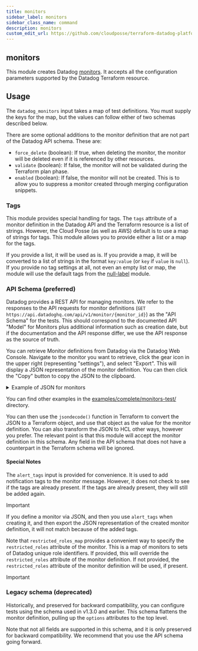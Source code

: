 ```yaml
---
title: monitors
sidebar_label: monitors
sidebar_class_name: command
description: monitors
custom_edit_url: https://github.com/cloudposse/terraform-datadog-platform/blob/main/modules/monitors/README.md
---
```


## monitors

This module creates Datadog [monitors](https://docs.datadoghq.com/api/latest/monitors/).
It accepts all the configuration parameters supported by the Datadog Terraform
resource.

## Usage

The `datadog_monitors` input takes a map of test definitions. You must supply
the keys for the map, but the values can follow either of two schemas described 
below.

There are some optional additions to the monitor definition that are not
part of the Datadog API schema. These are:
- `force_delete` (boolean): If true, when deleting the monitor, the monitor 
  will be deleted even if it is referenced by other resources.
- `validate` (boolean): If false, the monitor will not be validated during
  the Terraform plan phase.
- `enabled` (boolean): If false, the monitor will not be created. This is to 
  allow you to suppress a monitor created through merging configuration snippets.

### Tags

This module provides special handling for tags. The `tags` attribute of a monitor
definition in the Datadog API and the Terraform resource is a list of strings. 
However, the Cloud Posse (as well as AWS) default is to use a map of strings
for tags. This module allows you to provide either a list or a map for the tags.

If you provide a list, it will be used as is. If you provide a map, it will be
converted to a list of strings in the format `key:value` (or `key` if `value` is
`null`). If you provide no tag settings at all, not even an empty list or map,
the module will use the default tags from the [null-label](https://github.com/cloudposse/terraform-null-label/) module.

### API Schema (preferred)

Datadog provides a REST API for managing monitors. We refer to the responses
to the API requests for monitor definitions (`GET https://api.datadoghq.com/api/v1/monitor/{monitor_id}`) 
as the "API Schema" for the tests. This should correspond to the documented 
API "Model" for Monitors plus additional information such as creation date,
but if the documentation and the API response differ, we use the API response
as the source of truth.

You can retrieve Monitor definitions from Datadog via the Datadog Web Console.
Navigate to the monitor you want to retrieve, click the gear icon in the upper
right (representing "settings"), and select "Export". This will display a JSON
representation of the monitor definition. You can then click the "Copy" button
to copy the JSON to the clipboard.

<details><summary>Example of JSON for monitors</summary>

Note that many elements of the monitor definition are optional, and the JSON
representation will only include the elements that are set. This is an example
of a monitor, not a comprehensive list of all possible elements.

```json
{
  "name": "schedule-test",
  "type": "event-v2 alert",
  "query": "events(\"service:datadog-agent\").rollup(\"cardinality\", \"@evt.id\").current(\"1h\") > 2345",
  "message": "No message",
  "tags": [
    "test:examplemonitor",
    "Terratest"
  ],
  "options": {
    "thresholds": {
      "critical": 2345,
      "warning": 987
    },
    "enable_logs_sample": false,
    "notify_audit": false,
    "on_missing_data": "default",
    "include_tags": false,
    "scheduling_options": {
      "custom_schedule": {
        "recurrences": [
          {
            "rrule": "FREQ=DAILY;INTERVAL=1;BYHOUR=17;BYMINUTE=54",
            "timezone": "America/Los_Angeles"
          }
        ]
      },
      "evaluation_window": {
        "hour_starts": 7
      }
    }
  },
  "priority": 5
}
```

</details>

You can find other examples in the [examples/complete/monitors-test/](https://github.com/cloudposse/terraform-datadog-platform/tree/main/modules/monitors/../../examples/complete/monitors-test) directory.

You can then use the `jsondecode()` function in Terraform to convert the JSON
to a Terraform object, and use that object as the value for the monitor definition.
You can also transform the JSON to HCL other ways, however you prefer. The
relevant point is that this module will accept the monitor definition in this
schema. Any field in the API schema that does not have a counterpart in the
Terraform schema will be ignored.

#### Special Notes

The `alert_tags` input is provided for convenience. It is used to add notification
tags to the monitor message. However, it does not check to see if the tags are
already present. If the tags are already present, they will still be added again.

> [!IMPORTANT]
> 
> If you define a monitor via JSON, and then you use `alert_tags` when creating
> it, and then export the JSON representation of the created monitor definition, 
> it will not match because of the added tags.

Note that `restricted_roles_map` provides a convenient way to specify the
`restricted_roles` attribute of the monitor. This is a map of monitors to
sets of Datadog unique role identifiers. If provided, this will override the
`restricted_roles` attribute of the monitor definition. If not provided, the
`restricted_roles` attribute of the monitor definition will be used, if present.

> [!IMPORTANT]
> 
> ### Legacy schema (deprecated)
> 
> Historically, and preserved for backward compatibility, you can configure tests
> using the schema used in v1.3.0 and earlier. This schema flattens the monitor
> definition, pulling up the `options` attributes to the top level. 
> 
> Note that not all fields are supported in this schema, and it is only preserved for
> backward compatibility. We recommend that you use the API schema going forward.


